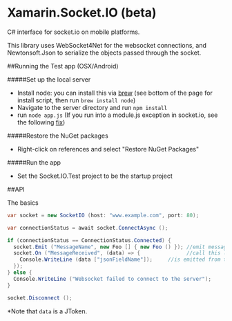 Xamarin.Socket.IO (beta)
=================

C# interface for socket.io on mobile platforms.

This library uses WebSocket4Net for the websocket connections, and Newtonsoft.Json to serialize the objects passed through the socket.

##Running the Test app (OSX/Android)

#####Set up the local server

  * Install node: you can install this via [brew](http://brew.sh/) (see bottom of the page for install script,
    then run ```brew install node```)
  * Navigate to the server directory and run ```npm install```
  * run ```node app.js```
  (If you run into a module.js exception in socket.io, see the following [fix](http://stackoverflow.com/questions/11266608/socket-io-error))

#####Restore the NuGet packages
  
  * Right-click on references and select "Restore NuGet Packages"

#####Run the app

  * Set the Socket.IO.Test project to be the startup project

##API

The basics

```C#
var socket = new SocketIO (host: "www.example.com", port: 80);

var connectionStatus = await socket.ConnectAsync ();

if (connectionStatus == ConnectionStatus.Connected) {
  socket.Emit ("MessageName", new Foo [] { new Foo () }); //emit message named "MessageName" with args a list of Foos
  socket.On ("MessageReceived", (data) => {               //call this lambda when a message named "MessageReceived"
    Console.WriteLine (data ["jsonFieldName"]);     //is emitted from the server
  });
} else {
  Console.WriteLine ("Websocket failed to connect to the server");
}

socket.Disconnect ();
```
\*Note that ```data``` is a JToken.

